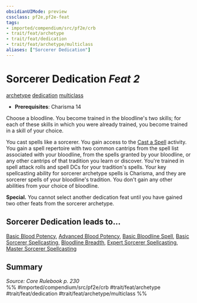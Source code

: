 ```yaml
---
obsidianUIMode: preview
cssclass: pf2e,pf2e-feat
tags:
- imported/compendium/src/pf2e/crb
- trait/feat/archetype
- trait/feat/dedication
- trait/feat/archetype/multiclass
aliases: ["Sorcerer Dedication"]
---
```

# Sorcerer Dedication  *Feat 2*  
[archetype](archetype.md)  [dedication](dedication.md)  [multiclass](multiclass.md)  

- **Prerequisites**: Charisma 14

Choose a bloodline. You become trained in the bloodline's two skills; for each of these skills in which you were already trained, you become trained in a skill of your choice.

You cast spells like a sorcerer. You gain access to the [Cast a Spell](cast-a-spell.md) activity. You gain a spell repertoire with two common cantrips from the spell list associated with your bloodline, from the spells granted by your bloodline, or any other cantrips of that tradition you learn or discover. You're trained in spell attack rolls and spell DCs for your tradition's spells. Your key spellcasting ability for sorcerer archetype spells is Charisma, and they are sorcerer spells of your bloodline's tradition. You don't gain any other abilities from your choice of bloodline.

**Special.** You cannot select another dedication feat until you have gained two other feats from the sorcerer archetype.

## Sorcerer Dedication leads to...

[Basic Blood Potency](basic-blood-potency.md), [Advanced Blood Potency](advanced-blood-potency.md), [Basic Bloodline Spell](basic-bloodline-spell.md), [Basic Sorcerer Spellcasting](basic-sorcerer-spellcasting.md), [Bloodline Breadth](bloodline-breadth.md), [Expert Sorcerer Spellcasting](expert-sorcerer-spellcasting.md), [Master Sorcerer Spellcasting](master-sorcerer-spellcasting.md)

## Summary

*Source: Core Rulebook p. 230*  
%% #imported/compendium/src/pf2e/crb #trait/feat/archetype #trait/feat/dedication #trait/feat/archetype/multiclass %%